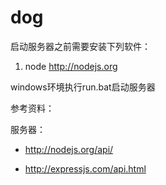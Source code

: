 ﻿dog
===

启动服务器之前需要安装下列软件：

1. node http://nodejs.org

windows环境执行run.bat启动服务器

参考资料：

 服务器：

  * http://nodejs.org/api/

  * http://expressjs.com/api.html
